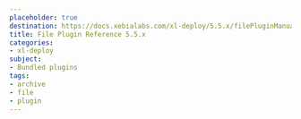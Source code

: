 ```yaml
---
placeholder: true
destination: https://docs.xebialabs.com/xl-deploy/5.5.x/filePluginManual.html
title: File Plugin Reference 5.5.x
categories:
- xl-deploy
subject:
- Bundled plugins
tags:
- archive
- file
- plugin
---
```

